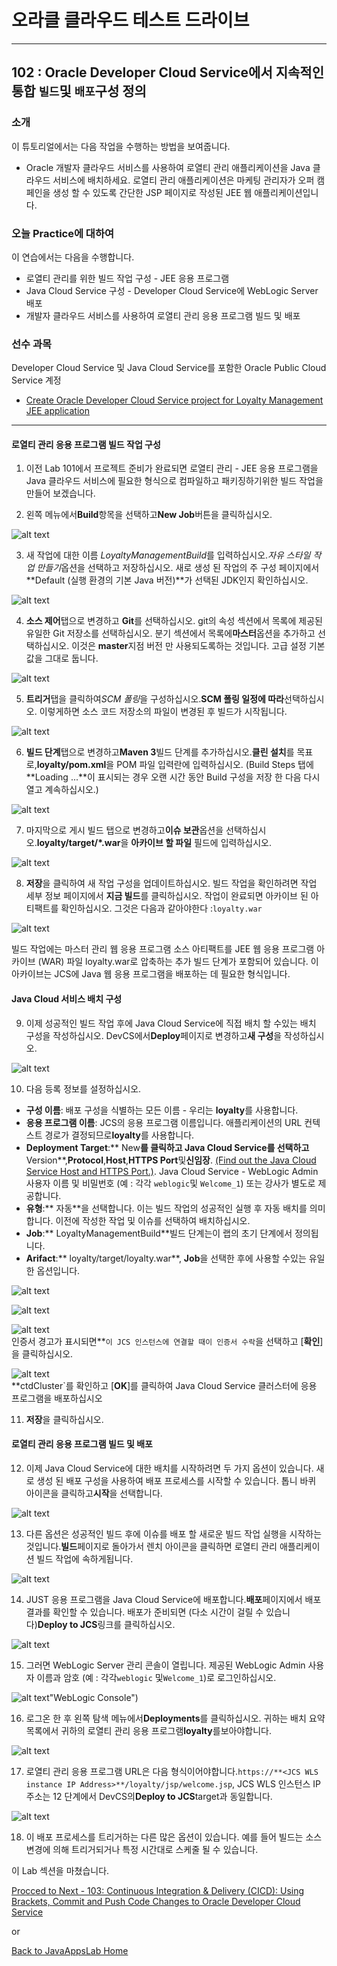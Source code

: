 # 오라클 클라우드 테스트 드라이브 #
-----
## 102 : Oracle Developer Cloud Service에서 지속적인 통합 `빌드`및 `배포`구성 정의 ##


### 소개 ###
이 튜토리얼에서는 다음 작업을 수행하는 방법을 보여줍니다. 
- Oracle 개발자 클라우드 서비스를 사용하여 로열티 관리 애플리케이션을 Java 클라우드 서비스에 배치하세요. 로열티 관리 애플리케이션은 마케팅 관리자가 오퍼 캠페인을 생성 할 수 있도록 간단한 JSP 페이지로 작성된 JEE 웹 애플리케이션입니다. 

### 오늘 Practice에 대하여 ###
이 연습에서는 다음을 수행합니다. 
- 로열티 관리를 위한 빌드 작업 구성 - JEE 응용 프로그램 
- Java Cloud Service 구성 - Developer Cloud Service에 WebLogic Server 배포 
- 개발자 클라우드 서비스를 사용하여 로열티 관리 응용 프로그램 빌드 및 배포 

### 선수 과목 ###

Developer Cloud Service 및 Java Cloud Service를 포함한 Oracle Public Cloud Service 계정 
+ [Create Oracle Developer Cloud Service project for Loyalty Management JEE application](101-JavaAppsLab.md) 

----


#### 로열티 관리 응용 프로그램 빌드 작업 구성 ### 

1. 이전 Lab 101에서 프로젝트 준비가 완료되면 로열티 관리 - JEE 응용 프로그램을 Java 클라우드 서비스에 필요한 형식으로 컴파일하고 패키징하기위한 빌드 작업을 만들어 보겠습니다. 

2. 왼쪽 메뉴에서**Build**항목을 선택하고**New Job**버튼을 클릭하십시오. 

![alt text](images/102/05.new.job.png "Create new build job")


3. 새 작업에 대한 이름 *LoyaltyManagementBuild*를 입력하십시오.*자유 스타일 작업 만들기*옵션을 선택하고 저장하십시오. 새로 생성 된 작업의 주 구성 페이지에서 **Default (실행 환경의 기본 Java 버전)**가 선택된 JDK인지 확인하십시오. 

![alt text](images/102/06.job.main.png "Configure job")


4. **소스 제어**탭으로 변경하고 **Git**를 선택하십시오. git의 속성 섹션에서 목록에 제공된 유일한 Git 저장소를 선택하십시오. 분기 섹션에서 목록에**마스터**옵션을 추가하고 선택하십시오. 이것은 **master**지점 버전 만 사용되도록하는 것입니다. 고급 설정 기본값을 그대로 둡니다. 

![alt text](images/102/07.job.scm.png "Configure source control")


5. **트리거**탭을 클릭하여*SCM 폴링*을 구성하십시오.**SCM 폴링 일정에 따라**선택하십시오. 이렇게하면 소스 코드 저장소의 파일이 변경된 후 빌드가 시작됩니다. 

![alt text](images/102/07.scm.trigger.png "Configure source control")


6. **빌드 단계**탭으로 변경하고**Maven 3**빌드 단계를 추가하십시오.**클린 설치**를 목표로,**loyalty/pom.xml**을 POM 파일 입력란에 입력하십시오. (Build Steps 탭에**Loading ...**이 표시되는 경우 오랜 시간 동안 Build 구성을 저장 한 다음 다시 열고 계속하십시오.) 

![alt text](images/102/08.job.maven.png "Add build step")


7. 마지막으로 게시 빌드 탭으로 변경하고**이슈 보관**옵션을 선택하십시오.**loyalty/target/*.war**을 **아카이브 할 파일** 필드에 입력하십시오. 

![alt text](images/102/09.job.post.png "Post build")


8. **저장**을 클릭하여 새 작업 구성을 업데이트하십시오. 빌드 작업을 확인하려면 작업 세부 정보 페이지에서 **지금 빌드**를 클릭하십시오. 작업이 완료되면 아카이브 된 아티팩트를 확인하십시오. 그것은 다음과 같아야한다 :`loyalty.war` 

![alt text](images/102/10.build.artifacts.png "Build artifacts")


빌드 작업에는 마스터  관리 웹 응용 프로그램 소스 아티팩트를 JEE 웹 응용 프로그램 아카이브 (WAR) 파일 loyalty.war로 압축하는 추가 빌드 단계가 포함되어 있습니다. 이 아카이브는 JCS에 Java 웹 응용 프로그램을 배포하는 데 필요한 형식입니다. 

#### Java Cloud 서비스 배치 구성 

9. 이제 성공적인 빌드 작업 후에 Java Cloud Service에 직접 배치 할 수있는 배치 구성을 작성하십시오. DevCS에서**Deploy**페이지로 변경하고**새 구성**을 작성하십시오. 

![alt text](images/102/11.new.deploy.png "New deploy configuration")


10. 다음 등록 정보를 설정하십시오. 

- **구성 이름**: 배포 구성을 식별하는 모든 이름 - 우리는 **loyalty**를 사용합니다. 
- **응용 프로그램 이름**: JCS의 응용 프로그램 이름입니다. 애플리케이션의 URL 컨텍스트 경로가 결정되므로**loyalty**를 사용합니다. 
- **Deployment Target**:** New**를 클릭하고 Java Cloud Service를 선택하고**Version**,**Protocol**,**Host**,**HTTPS Port**및**신임장**. [(Find out the Java Cloud Service Host and HTTPS Port.)](java.cloud.md). 
Java Cloud Service - WebLogic Admin 사용자 이름 및 비밀번호 (예 : 각각 `weblogic`및 `Welcome_1`) 또는 강사가 별도로 제공합니다. 
- **유형**:** 자동**을 선택합니다. 이는 빌드 작업의 성공적인 실행 후 자동 배치를 의미합니다. 이전에 작성한 작업 및 이슈를 선택하여 배치하십시오. 
- **Job**:** LoyaltyManagementBuild**빌드 단계는이 랩의 초기 단계에서 정의됩니다. 
- **Arifact**:** loyalty/target/loyalty.war**, **Job**을 선택한 후에 사용할 수있는 유일한 옵션입니다. 

![alt text](images/102/12.deploy.config.png "Deployment Configuration")


![alt text](images/102/13.jcs.config.png "JCS Configuration")


![alt text](images/102/13.cert.png "Certificate Warning")   
인증서 경고가 표시되면**`이 JCS 인스턴스에 연결할 때이 인증서 수락`을 선택하고 [**확인**]을 클릭하십시오. 

![alt text](images/102/13.cluster.png "deploy to cluster")   
**ctdCluster`를 확인하고 [**OK**]를 클릭하여 Java Cloud Service 클러스터에 응용 프로그램을 배포하십시오 

11. **저장**을 클릭하십시오. 

#### 로열티 관리 응용 프로그램 빌드 및 배포 

12. 이제 Java Cloud Service에 대한 배치를 시작하려면 두 가지 옵션이 있습니다. 새로 생성 된 배포 구성을 사용하여 배포 프로세스를 시작할 수 있습니다. 톱니 바퀴 아이콘을 클릭하고**시작**을 선택합니다. 

![alt text](images/102/14.deploy.start.png "Deployment Start")


13. 다른 옵션은 성공적인 빌드 후에 이슈를 배포 할 새로운 빌드 작업 실행을 시작하는 것입니다.**빌드**페이지로 돌아가서 렌치 아이콘을 클릭하면 로열티 관리 애플리케이션 빌드 작업에 속하게됩니다. 

![alt text](images/102/15.build.now.png "Build Now") 


14. JUST 응용 프로그램을 Java Cloud Service에 배포합니다.**배포**페이지에서 배포 결과를 확인할 수 있습니다. 배포가 준비되면 (다소 시간이 걸릴 수 있습니다)**Deploy to JCS**링크를 클릭하십시오. 

![alt text](images/102/16.deploy.ready.png "Deploy ready")


15. 그러면 WebLogic Server 관리 콘솔이 열립니다. 제공된 WebLogic Admin 사용자 이름과 암호 (예 : 각각`weblogic` 및`Welcome_1`)로 로그인하십시오. 

![alt text](images/102/17.jcs.console.png)"WebLogic Console")


16. 로그온 한 후 왼쪽 탐색 메뉴에서**Deployments**를 클릭하십시오. 귀하는 배치 요약 목록에서 귀하의 로열티 관리 응용 프로그램**loyalty**를보아야합니다. 

![alt text](images/102/17.deployment.png "Deployments")


17. 로열티 관리 응용 프로그램 URL은 다음 형식이어야합니다.`https://**<JCS WLS instance IP Address>**/loyalty/jsp/welcome.jsp`, JCS WLS 인스턴스 IP 주소는 12 단계에서 DevCS의**Deploy to JCS**target과 동일합니다. 

![alt text](images/102/18.sample.app.png "Loyalty Management Application")


18. 이 배포 프로세스를 트리거하는 다른 많은 옵션이 있습니다. 예를 들어 빌드는 소스 변경에 의해 트리거되거나 특정 시간대로 스케줄 될 수 있습니다. 

이 Lab 섹션을 마쳤습니다. 

[Procced to Next - 103: Continuous Integration & Delivery (CICD): Using Brackets, Commit and Push Code Changes to Oracle Developer Cloud Service](103-JavaAppsLab.md)

or

[Back to JavaAppsLab Home](README.md)

